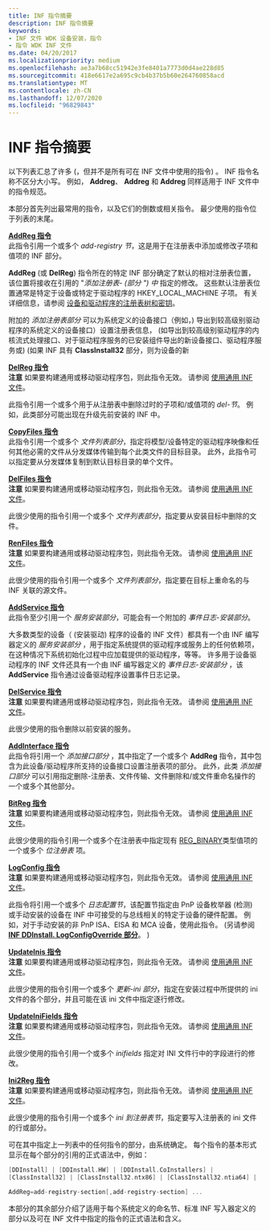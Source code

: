 ```yaml
---
title: INF 指令摘要
description: INF 指令摘要
keywords:
- INF 文件 WDK 设备安装，指令
- 指令 WDK INF 文件
ms.date: 04/20/2017
ms.localizationpriority: medium
ms.openlocfilehash: ae3a7b68cc51942e3fe8401a7773d0d4ae228d85
ms.sourcegitcommit: 418e6617e2a695c9cb4b37b5b60e264760858acd
ms.translationtype: MT
ms.contentlocale: zh-CN
ms.lasthandoff: 12/07/2020
ms.locfileid: "96829843"
---
```

# <a name="summary-of-inf-directives"></a>INF 指令摘要





以下列表汇总了许多 (，但并不是所有可在 INF 文件中使用的指令) 。 INF 指令名称不区分大小写。 例如， **Addreg**、 **Addreg** 和 **Addreg** 同样适用于 INF 文件中的指令规范。

本部分首先列出最常用的指令，以及它们的倒数或相关指令。 最少使用的指令位于列表的末尾。

<a href="" id="addreg-directive"></a>[**AddReg 指令**](inf-addreg-directive.md)  
此指令引用一个或多个 *add-registry 节*，这是用于在注册表中添加或修改子项和值项的 INF 部分。

**AddReg** (或 **DelReg**) 指令所在的特定 INF 部分确定了默认的相对注册表位置，该位置将接收在引用的 "*添加注册表- (部分* *") 中* 指定的修改。 这些默认注册表位置通常是特定于设备或特定于驱动程序的 HKEY_LOCAL_MACHINE 子项。 有关详细信息，请参阅 [设备和驱动程序的注册表树和密钥](registry-trees-and-keys.md)。

附加的 *添加注册表部分* 可以为系统定义的设备接口（例如，) 导出到较高级别驱动程序的系统定义的设备接口）设置注册表信息， (如导出到较高级别驱动程序的内核流式处理接口、对于驱动程序服务的已安装组件导出的新设备接口、驱动程序服务或)  (如果 INF 具有 **ClassInstall32** 部分，则为设备的新

<a href="" id="delreg-directive"></a>[**DelReg 指令**](inf-delreg-directive.md)  
**注意**  如果要构建通用或移动驱动程序包，则此指令无效。 请参阅 [使用通用 INF 文件](using-a-universal-inf-file.md)。

 

此指令引用一个或多个用于从注册表中删除过时的子项和/或值项的 *del-节*。 例如，此类部分可能出现在升级先前安装的 INF 中。

<a href="" id="copyfiles-directive"></a>[**CopyFiles 指令**](inf-copyfiles-directive.md)  
此指令引用一个或多个 *文件列表部分*，指定将模型/设备特定的驱动程序映像和任何其他必需的文件从分发媒体传输到每个此类文件的目标目录。 此外，此指令可以指定要从分发媒体复制到默认目标目录的单个文件。

<a href="" id="delfiles-directive"></a>[**DelFiles 指令**](inf-delfiles-directive.md)  
**注意**  如果要构建通用或移动驱动程序包，则此指令无效。 请参阅 [使用通用 INF 文件](using-a-universal-inf-file.md)。

 

此很少使用的指令引用一个或多个 *文件列表部分*，指定要从安装目标中删除的文件。

<a href="" id="renfiles-directive"></a>[**RenFiles 指令**](inf-renfiles-directive.md)  
**注意**  如果要构建通用或移动驱动程序包，则此指令无效。 请参阅 [使用通用 INF 文件](using-a-universal-inf-file.md)。

 

此很少使用的指令引用一个或多个 *文件列表部分*，指定要在目标上重命名的与 INF 关联的源文件。

<a href="" id="addservice-directive"></a>[**AddService 指令**](inf-addservice-directive.md)  
此指令至少引用一个 *服务安装部分*，可能会有一个附加的 *事件日志-安装部分*。

大多数类型的设备（ (安装驱动) 程序的设备的 INF 文件）都具有一个由 INF 编写器定义的 *服务安装部分* ，用于指定系统提供的驱动程序或服务上的任何依赖项，在这种情况下系统初始化过程中应加载提供的驱动程序，等等。 许多用于设备驱动程序的 INF 文件还具有一个由 INF 编写器定义的 *事件日志-安装部分* ，该 **AddService** 指令通过设备驱动程序设置事件日志记录。

<a href="" id="delservice-directive"></a>[**DelService 指令**](inf-delservice-directive.md)  
**注意**  如果要构建通用或移动驱动程序包，则此指令无效。 请参阅 [使用通用 INF 文件](using-a-universal-inf-file.md)。

 

此很少使用的指令删除以前安装的服务。

<a href="" id="addinterface-directive"></a>[**AddInterface 指令**](inf-addinterface-directive.md)  
此指令将引用一个 *添加接口部分* ，其中指定了一个或多个 **AddReg** 指令，其中包含为此设备/驱动程序所支持的设备接口设置注册表项的部分。 此外，此类 *添加接口部分* 可以引用指定删除-注册表、文件传输、文件删除和/或文件重命名操作的一个或多个其他部分。

<a href="" id="bitreg-directive"></a>[**BitReg 指令**](inf-bitreg-directive.md)  
**注意**  如果要构建通用或移动驱动程序包，则此指令无效。 请参阅 [使用通用 INF 文件](using-a-universal-inf-file.md)。

 

此很少使用的指令引用一个或多个在注册表中指定现有 [REG_BINARY](/windows/desktop/SysInfo/registry-value-types)类型值项的一个或多个 *位注册表* 项。

<a href="" id="logconfig-directive"></a>[**LogConfig 指令**](inf-logconfig-directive.md)  
**注意**  如果要构建通用或移动驱动程序包，则此指令无效。 请参阅 [使用通用 INF 文件](using-a-universal-inf-file.md)。

 

此指令将引用一个或多个 *日志配置节*，该配置节指定由 PnP 设备枚举器 (检测) 或手动安装的设备在 INF 中可接受的与总线相关的特定于设备的硬件配置。 例如，对于手动安装的非 PnP ISA、EISA 和 MCA 设备，使用此指令。  (另请参阅 [**INF DDInstall. LogConfigOverride 部分**](inf-ddinstall-logconfigoverride-section.md)。 ) 

<a href="" id="updateinis-directive"></a>[**UpdateInis 指令**](inf-updateinis-directive.md)  
**注意**  如果要构建通用或移动驱动程序包，则此指令无效。 请参阅 [使用通用 INF 文件](using-a-universal-inf-file.md)。

 

此很少使用的指令引用一个或多个 *更新-ini 部分*，指定在安装过程中所提供的 ini 文件的各个部分，并且可能在该 ini 文件中指定逐行修改。

<a href="" id="updateinifields-directive"></a>[**UpdateIniFields 指令**](inf-updateinifields-directive.md)  
**注意**  如果要构建通用或移动驱动程序包，则此指令无效。 请参阅 [使用通用 INF 文件](using-a-universal-inf-file.md)。

 

此很少使用的指令引用一个或多个 *inifields* 指定对 INI 文件行中的字段进行的修改。

<a href="" id="ini2reg-directive"></a>[**Ini2Reg 指令**](inf-ini2reg-directive.md)  
**注意**  如果要构建通用或移动驱动程序包，则此指令无效。 请参阅 [使用通用 INF 文件](using-a-universal-inf-file.md)。

 

此很少使用的指令引用一个或多个 *ini 到注册表节*，指定要写入注册表的 ini 文件的行或部分。

可在其中指定上一列表中的任何指令的部分，由系统确定。 每个指令的基本形式显示在每个部分的引用的正式语法中，例如：

```cpp
[DDInstall] | [DDInstall.HW] | [DDInstall.CoInstallers] | 
[ClassInstall32] | [ClassInstall32.ntx86] | [ClassInstall32.ntia64] | [ClassInstall32.ntamd64]

AddReg=add-registry-section[,add-registry-section] ...
```

本部分的其余部分介绍了适用于每个系统定义的命名节、标准 INF 写入器定义的部分以及可在 INF 文件中指定的指令的正式语法和含义。

 

